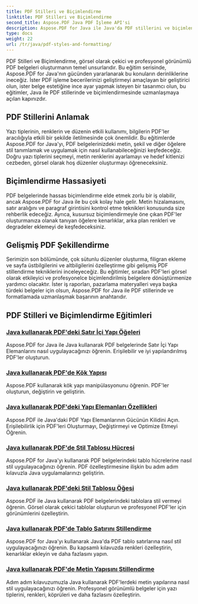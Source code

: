 ```yaml
---
title: PDF Stilleri ve Biçimlendirme
linktitle: PDF Stilleri ve Biçimlendirme
second_title: Aspose.PDF Java PDF İşleme API'si
description: Aspose.PDF for Java ile Java'da PDF stillerini ve biçimlendirmesini öğrenin. Çarpıcı belgeler için PDF estetiğinde ve düzeninde ustalaşın.
type: docs
weight: 22
url: /tr/java/pdf-styles-and-formatting/
---
```


PDF Stilleri ve Biçimlendirme, görsel olarak çekici ve profesyonel görünümlü PDF belgeleri oluşturmanın temel unsurlarıdır. Bu eğitim serisinde, Aspose.PDF for Java'nın gücünden yararlanarak bu konuların derinliklerine ineceğiz. İster PDF işleme becerilerinizi geliştirmeyi amaçlayan bir geliştirici olun, ister belge estetiğine ince ayar yapmak isteyen bir tasarımcı olun, bu eğitimler, Java ile PDF stillerinde ve biçimlendirmesinde uzmanlaşmaya açılan kapınızdır.

## PDF Stillerini Anlamak

Yazı tiplerinin, renklerin ve düzenin etkili kullanımı, bilgilerin PDF'ler aracılığıyla etkili bir şekilde iletilmesinde çok önemlidir. Bu eğitimlerde Aspose.PDF for Java'yı, PDF belgelerinizdeki metin, şekil ve diğer öğelere stil tanımlamak ve uygulamak için nasıl kullanabileceğinizi keşfedeceğiz. Doğru yazı tiplerini seçmeyi, metin renklerini ayarlamayı ve hedef kitlenizi cezbeden, görsel olarak hoş düzenler oluşturmayı öğreneceksiniz.

## Biçimlendirme Hassasiyeti

PDF belgelerinde hassas biçimlendirme elde etmek zorlu bir iş olabilir, ancak Aspose.PDF for Java ile bu çok kolay hale gelir. Metin hizalamasını, satır aralığını ve paragraf girintisini kontrol etme teknikleri konusunda size rehberlik edeceğiz. Ayrıca, kusursuz biçimlendirmeyle öne çıkan PDF'ler oluşturmanıza olanak tanıyan öğelere kenarlıklar, arka plan renkleri ve degradeler eklemeyi de keşfedeceksiniz.

## Gelişmiş PDF Şekillendirme

Serimizin son bölümünde, çok sütunlu düzenler oluşturma, filigran ekleme ve sayfa üstbilgilerini ve altbilgilerini özelleştirme gibi gelişmiş PDF stillendirme tekniklerini inceleyeceğiz. Bu eğitimler, sıradan PDF'leri görsel olarak etkileyici ve profesyonelce biçimlendirilmiş belgelere dönüştürmenize yardımcı olacaktır. İster iş raporları, pazarlama materyalleri veya başka türdeki belgeler için olsun, Aspose.PDF for Java ile PDF stillerinde ve formatlamada uzmanlaşmak başarının anahtarıdır.

## PDF Stilleri ve Biçimlendirme Eğitimleri
### [Java kullanarak PDF'deki Satır İçi Yapı Öğeleri](./inline-structure-elements-in-pdf-using-java/)
Aspose.PDF for Java ile Java kullanarak PDF belgelerinde Satır İçi Yapı Elemanlarını nasıl uygulayacağınızı öğrenin. Erişilebilir ve iyi yapılandırılmış PDF'ler oluşturun.
### [Java kullanarak PDF'de Kök Yapısı](./root-structure-in-pdf-using-java/)
Aspose.PDF kullanarak kök yapı manipülasyonunu öğrenin. PDF'ler oluşturun, değiştirin ve geliştirin.
### [Java kullanarak PDF'deki Yapı Elemanları Özellikleri](./structure-elements-properties-in-pdf-using-java/)
Aspose.PDF ile Java'daki PDF Yapı Elemanlarının Gücünün Kilidini Açın. Erişilebilirlik için PDF'leri Oluşturmayı, Değiştirmeyi ve Optimize Etmeyi Öğrenin.
### [Java kullanarak PDF'de Stil Tablosu Hücresi](./style-table-cell-in-pdf-using-java/)
Aspose.PDF for Java'yı kullanarak PDF belgelerindeki tablo hücrelerine nasıl stil uygulayacağınızı öğrenin. PDF özelleştirmesine ilişkin bu adım adım kılavuzla Java uygulamalarınızı geliştirin.
### [Java kullanarak PDF'deki Stil Tablosu Öğesi](./style-table-element-in-pdf-using-java/)
Aspose.PDF ile Java kullanarak PDF belgelerindeki tablolara stil vermeyi öğrenin. Görsel olarak çekici tablolar oluşturun ve profesyonel PDF'ler için görünümlerini özelleştirin.
### [Java kullanarak PDF'de Tablo Satırını Stillendirme](./style-table-row-in-pdf-using-java/)
Aspose.PDF for Java'yı kullanarak Java'da PDF tablo satırlarına nasıl stil uygulayacağınızı öğrenin. Bu kapsamlı kılavuzda renkleri özelleştirin, kenarlıklar ekleyin ve daha fazlasını yapın.
### [Java kullanarak PDF'de Metin Yapısını Stillendirme](./style-text-structure-in-pdf-using-java/)
Adım adım kılavuzumuzla Java kullanarak PDF'lerdeki metin yapılarına nasıl stil uygulayacağınızı öğrenin. Profesyonel görünümlü belgeler için yazı tiplerini, renkleri, köprüleri ve daha fazlasını özelleştirin.
